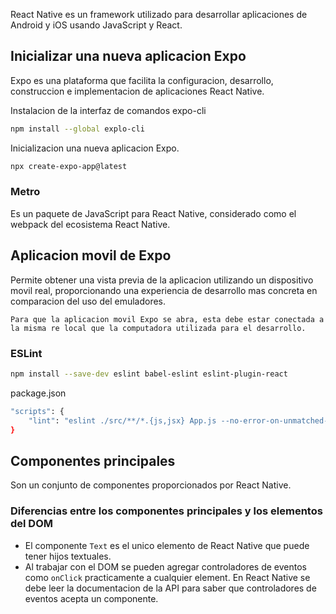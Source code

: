 React Native es un framework utilizado para desarrollar aplicaciones de Android y iOS usando JavaScript y React.

## Inicializar una nueva aplicacion Expo

Expo es una plataforma que facilita la configuracion, desarrollo, construccion e implementacion de aplicaciones React Native.

Instalacion de la interfaz de comandos expo-cli

```sh
npm install --global explo-cli
```

Inicializacion una nueva aplicacion Expo.

```sh
npx create-expo-app@latest
```

### Metro

Es un paquete de JavaScript para React Native, considerado como el webpack del ecosistema React Native.

## Aplicacion movil de Expo

Permite obtener una vista previa de la aplicacion utilizando un dispositivo movil real, proporcionando una experiencia de desarrollo mas concreta en comparacion del uso del emuladores.

`Para que la aplicacion movil Expo se abra, esta debe estar conectada a la misma re local que la computadora utilizada para el desarrollo.`

### ESLint

```sh
npm install --save-dev eslint babel-eslint eslint-plugin-react
```

package.json

```sh
"scripts": {
    "lint": "eslint ./src/**/*.{js,jsx} App.js --no-error-on-unmatched-pattern"
}
```

## Componentes principales

Son un conjunto de componentes proporcionados por React Native.

### Diferencias entre los componentes principales y los elementos del DOM

- El componente `Text` es el unico elemento de React Native que puede tener hijos textuales.
- Al trabajar con el DOM se pueden agregar controladores de eventos como `onClick` practicamente a cualquier element. En React Native se debe leer la documentacion de la API para saber que controladores de eventos acepta un componente.